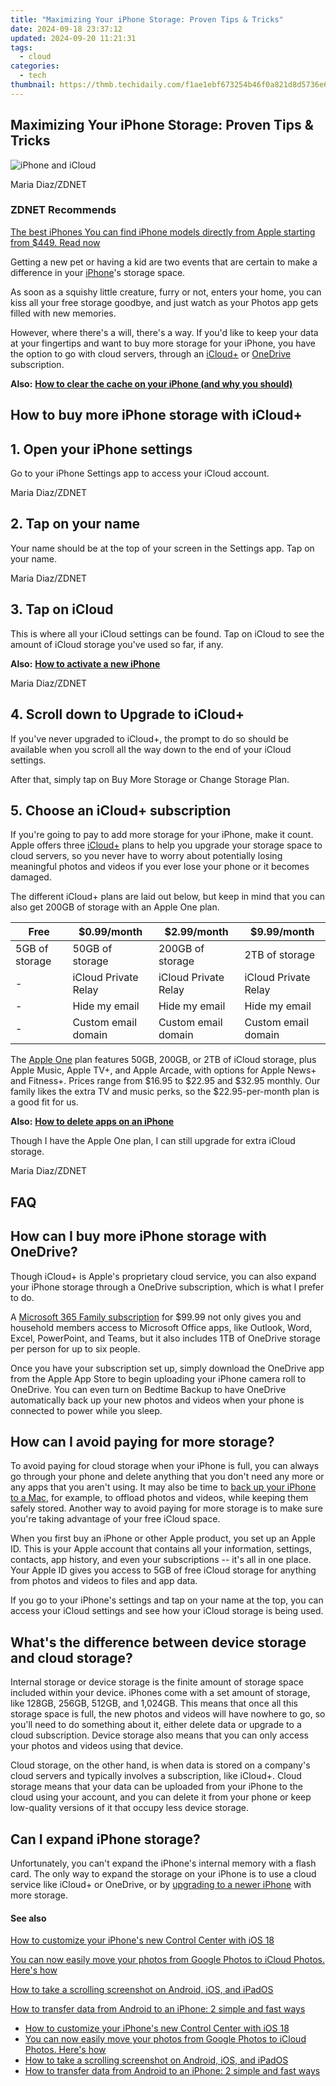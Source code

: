 ```yaml
---
title: "Maximizing Your iPhone Storage: Proven Tips & Tricks"
date: 2024-09-18 23:37:12
updated: 2024-09-20 11:21:31
tags:
  - cloud
categories:
  - tech
thumbnail: https://thmb.techidaily.com/f1ae1ebf673254b46f0a821d8d5736e61a916c4eb6fabc72096593a99e32594f.png
---
```


## Maximizing Your iPhone Storage: Proven Tips & Tricks

![iPhone and iCloud](https://www.zdnet.com/a/img/resize/5bce8e833ec009878fdb330f8f8e0bb5930418e2/2022/12/21/6d911ea6-6a66-4a2b-bd9a-0e9b1456e06e/iphone-storage.jpg?auto=webp&width=1280)

Maria Diaz/ZDNET

### **ZDNET** Recommends

[The best iPhones You can find iPhone models directly from Apple starting from $449.  Read now](https://www.zdnet.com/article/best-iphone/)

Getting a new pet or having a kid are two events that are certain to make a difference in your [iPhone](https://apple.sjv.io/c/159047/435031/7613?&sharedid=zdnet&partnerpropertyid=1980086&u=https%3A%2F%2Fwww.apple.com%2Fshop%2Fbuy-iphone%2Fiphone-14&subId1=zd-%5F%5FCOM%5FCLICK%5FID%5F%5F-dtp)'s storage space. 

As soon as a squishy little creature, furry or not, enters your home, you can kiss all your free storage goodbye, and just watch as your Photos app gets filled with new memories. 

However, where there's a will, there's a way. If you'd like to keep your data at your fingertips and want to buy more storage for your iPhone, you have the option to go with cloud servers, through an [iCloud+](https://apple.sjv.io/c/159047/435031/7613?&sharedid=zdnet&partnerpropertyid=1980086&u=https%3A%2F%2Fwww.apple.com%2Ficloud%2F&subId1=zd-%5F%5FCOM%5FCLICK%5FID%5F%5F-dtp) or [OneDrive](https://www.microsoft.com/en-us/microsoft-365/onedrive/online-cloud-storage) subscription. 

**Also:** [**How to clear the cache on your iPhone (and why you should)**](https://www.zdnet.com/article/how-to-clear-cache-on-iphone-and-why-you-should/)

##  How to buy more iPhone storage with iCloud+ 

## 1\. Open your iPhone settings

Go to your iPhone Settings app to access your iCloud account.

Maria Diaz/ZDNET

## 2\. Tap on your name

Your name should be at the top of your screen in the Settings app. Tap on your name.

Maria Diaz/ZDNET

## 3\. Tap on iCloud

This is where all your iCloud settings can be found. Tap on iCloud to see the amount of iCloud storage you've used so far, if any.

**Also:** [**How to activate a new iPhone**](https://www.zdnet.com/article/how-to-activate-a-new-iphone/)

Maria Diaz/ZDNET

## 4\. Scroll down to Upgrade to iCloud+

If you've never upgraded to iCloud+, the prompt to do so should be available when you scroll all the way down to the end of your iCloud settings. 

After that, simply tap on Buy More Storage or Change Storage Plan.

## 5\. Choose an iCloud+ subscription

If you're going to pay to add more storage for your iPhone, make it count. Apple offers three [iCloud+](https://www.apple.com/icloud/) plans to help you upgrade your storage space to cloud servers, so you never have to worry about potentially losing meaningful photos and videos if you ever lose your phone or it becomes damaged. 

The different iCloud+ plans are laid out below, but keep in mind that you can also get 200GB of storage with an Apple One plan.

| **Free**       | **$0.99/month**      | **$2.99/month**      | **$9.99/month**      |
| -------------- | -------------------- | -------------------- | -------------------- |
| 5GB of storage | 50GB of storage      | 200GB of storage     | 2TB of storage       |
| \-             | iCloud Private Relay | iCloud Private Relay | iCloud Private Relay |
| \-             | Hide my email        | Hide my email        | Hide my email        |
| \-             | Custom email domain  | Custom email domain  | Custom email domain  |

The [Apple One](https://www.apple.com/apple-one/) plan features 50GB, 200GB, or 2TB of iCloud storage, plus Apple Music, Apple TV+, and Apple Arcade, with options for Apple News+ and Fitness+. Prices range from $16.95 to $22.95 and $32.95 monthly. Our family likes the extra TV and music perks, so the $22.95-per-month plan is a good fit for us.

**Also:** [**How to delete apps on an iPhone**](https://www.zdnet.com/home-and-office/work-life/how-to-delete-apps-on-iphone/)

Though I have the Apple One plan, I can still upgrade for extra iCloud storage.

Maria Diaz/ZDNET

##  FAQ 

##  How can I buy more iPhone storage with OneDrive? 

Though iCloud+ is Apple's proprietary cloud service, you can also expand your iPhone storage through a OneDrive subscription, which is what I prefer to do. 

A [Microsoft 365 Family subscription](https://www.microsoft.com/en-us/microsoft-365/onedrive/compare-onedrive-plans?ef%5Fid=Cj0KCQiA-oqdBhDfARIsAO0TrGFK4uP7gavXuIZi0gUd1i9yXgbUftkpbSSk3qBEW5m5yf0sFMq1j6saAgU1EALw%5FwcB:G:s&OCID=AIDcmmwf9kwzdj%5FSEM%5FCj0KCQiA-oqdBhDfARIsAO0TrGFK4uP7gavXuIZi0gUd1i9yXgbUftkpbSSk3qBEW5m5yf0sFMq1j6saAgU1EALw%5FwcB:G:s&lnkd=Google%5FO365SMB%5FBrand&gclid=Cj0KCQiA-oqdBhDfARIsAO0TrGFK4uP7gavXuIZi0gUd1i9yXgbUftkpbSSk3qBEW5m5yf0sFMq1j6saAgU1EALw%5FwcB&activetab=tab:primaryr1) for $99.99 not only gives you and household members access to Microsoft Office apps, like Outlook, Word, Excel, PowerPoint, and Teams, but it also includes 1TB of OneDrive storage per person for up to six people. 

Once you have your subscription set up, simply download the OneDrive app from the Apple App Store to begin uploading your iPhone camera roll to OneDrive. You can even turn on Bedtime Backup to have OneDrive automatically back up your new photos and videos when your phone is connected to power while you sleep. 

##  How can I avoid paying for more storage?  

To avoid paying for cloud storage when your iPhone is full, you can always go through your phone and delete anything that you don't need any more or any apps that you aren't using. It may also be time to [back up your iPhone to a Mac](https://www.zdnet.com/article/how-to-back-up-iphone-with-icloud-or-mac/), for example, to offload photos and videos, while keeping them safely stored. Another way to avoid paying for more storage is to make sure you're taking advantage of your free iCloud space. 

When you first buy an iPhone or other Apple product, you set up an Apple ID. This is your Apple account that contains all your information, settings, contacts, app history, and even your subscriptions -- it's all in one place. Your Apple ID gives you access to 5GB of free iCloud storage for anything from photos and videos to files and app data. 

If you go to your iPhone's settings and tap on your name at the top, you can access your iCloud settings and see how your iCloud storage is being used. 

##  What's the difference between device storage and cloud storage? 

Internal storage or device storage is the finite amount of storage space included within your device. iPhones come with a set amount of storage, like 128GB, 256GB, 512GB, and 1,024GB. This means that once all this storage space is full, the new photos and videos will have nowhere to go, so you'll need to do something about it, either delete data or upgrade to a cloud subscription. Device storage also means that you can only access your photos and videos using that device. 

Cloud storage, on the other hand, is when data is stored on a company's cloud servers and typically involves a subscription, like iCloud+. Cloud storage means that your data can be uploaded from your iPhone to the cloud using your account, and you can delete it from your phone or keep low-quality versions of it that occupy less device storage.

##  Can I expand iPhone storage? 

Unfortunately, you can't expand the iPhone's internal memory with a flash card. The only way to expand the storage on your iPhone is to use a cloud service like iCloud+ or OneDrive, or by [upgrading to a newer iPhone](https://www.zdnet.com/article/iphone-13-vs-iphone-14/) with more storage. 

#### See also

[How to customize your iPhone's new Control Center with iOS 18](https://www.zdnet.com/article/how-to-customize-your-iphones-new-control-center-with-ios-18/ "How to customize your iPhone's new Control Center with iOS 18")

[You can now easily move your photos from Google Photos to iCloud Photos. Here's how](https://www.zdnet.com/article/you-can-now-easily-move-your-photos-from-google-photos-to-icloud-photos-heres-how/ "You can now easily move your photos from Google Photos to iCloud Photos. Here's how")

[How to take a scrolling screenshot on Android, iOS, and iPadOS](https://www.zdnet.com/article/how-to-take-a-scrolling-screenshot-on-android-ios-and-ipados/ "How to take a scrolling screenshot on Android, iOS, and iPadOS")

[How to transfer data from Android to an iPhone: 2 simple and fast ways](https://www.zdnet.com/article/how-to-transfer-data-from-android-to-an-iphone/ "How to transfer data from Android to an iPhone: 2 simple and fast ways")

* [How to customize your iPhone's new Control Center with iOS 18](https://www.zdnet.com/article/how-to-customize-your-iphones-new-control-center-with-ios-18/ "How to customize your iPhone's new Control Center with iOS 18")
* [You can now easily move your photos from Google Photos to iCloud Photos. Here's how](https://www.zdnet.com/article/you-can-now-easily-move-your-photos-from-google-photos-to-icloud-photos-heres-how/ "You can now easily move your photos from Google Photos to iCloud Photos. Here's how")
* [How to take a scrolling screenshot on Android, iOS, and iPadOS](https://www.zdnet.com/article/how-to-take-a-scrolling-screenshot-on-android-ios-and-ipados/ "How to take a scrolling screenshot on Android, iOS, and iPadOS")
* [How to transfer data from Android to an iPhone: 2 simple and fast ways](https://www.zdnet.com/article/how-to-transfer-data-from-android-to-an-iphone/ "How to transfer data from Android to an iPhone: 2 simple and fast ways")

<ins class="adsbygoogle"
     style="display:block"
     data-ad-format="autorelaxed"
     data-ad-client="ca-pub-7571918770474297"
     data-ad-slot="1223367746"></ins>



<ins class="adsbygoogle"
     style="display:block"
     data-ad-client="ca-pub-7571918770474297"
     data-ad-slot="8358498916"
     data-ad-format="auto"
     data-full-width-responsive="true"></ins>
